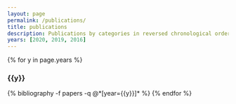 ```yaml
---
layout: page
permalink: /publications/
title: publications
description: Publications by categories in reversed chronological order. Generated by jekyll-scholar.
years: [2020, 2019, 2016]
---
```


{% for y in page.years %}
  <h3 class="year">{{y}}</h3>
  {% bibliography -f papers -q @*[year={{y}}]* %}
{% endfor %}
